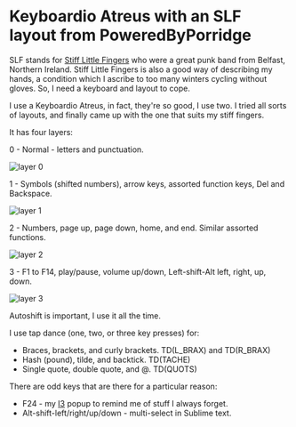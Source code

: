 # Keyboardio Atreus with an SLF layout from PoweredByPorridge

SLF stands for [Stiff Little Fingers](https://en.wikipedia.org/wiki/Stiff_Little_Fingers) who were a great punk band from Belfast, Northern Ireland. Stiff Little Fingers is also a good way of describing my hands, a condition which I ascribe to too many winters cycling without gloves. So, I need a keyboard and layout to cope.

I use a Keyboardio Atreus, in fact, they're so good, I use two. I tried all sorts of layouts, and finally came up with the one that suits my stiff fingers.

It has four layers:

0 - Normal - letters and punctuation.

![layer 0](https://i.imgur.com/3Z8PZtI.png)

1 - Symbols (shifted numbers), arrow keys, assorted function keys, Del and Backspace.

![layer 1](https://i.imgur.com/9rJalxV.png)

2 - Numbers, page up, page down, home, and end. Similar assorted functions.

![layer 2](https://i.imgur.com/TYY11b5.png)

3 - F1 to F14, play/pause, volume up/down, Left-shift-Alt left, right, up, down.

![layer 3](https://i.imgur.com/MuWNPTz.png)

Autoshift is important, I use it all the time.

I use tap dance (one, two, or three key presses) for:

* Braces, brackets, and curly brackets. TD(L_BRAX) and TD(R_BRAX)
* Hash (pound), tilde, and backtick. TD(TACHE)
* Single quote, double quote, and @. TD(QUOTS)

There are odd keys that are there for a particular reason:
* F24 - my [I3](https://i3wm.org/) popup to remind me of stuff I always forget.
* Alt-shift-left/right/up/down - multi-select in Sublime text.